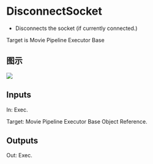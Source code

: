 # DisconnectSocket

  * Disconnects the socket (if currently connected.)





Target is Movie Pipeline Executor Base

## 图示

![]($-20221218-20082136.png)

## Inputs

In: Exec.

Target: Movie Pipeline Executor Base Object Reference.  

## Outputs

Out: Exec.


